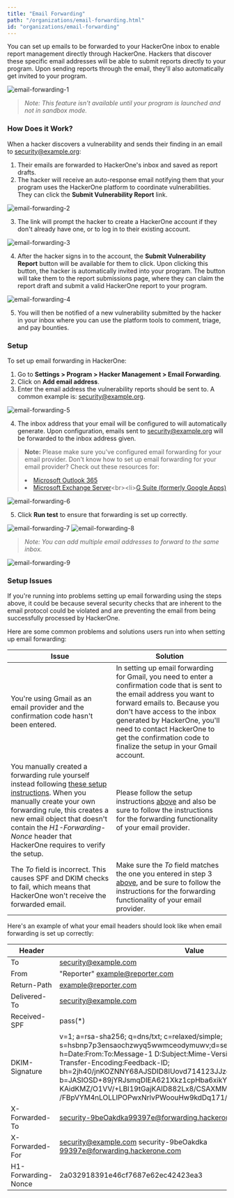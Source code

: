 ```yaml
---
title: "Email Forwarding"
path: "/organizations/email-forwarding.html"
id: "organizations/email-forwarding"
---
```


You can set up emails to be forwarded to your HackerOne inbox to enable report management directly through HackerOne. Hackers that discover these specific email addresses will be able to submit reports directly to your program. Upon sending reports through the email, they'll also automatically get invited to your program.

![email-forwarding-1](./images/email-forwarding-1.jpg)

><i>Note: This feature isn't available until your program is launched and not in sandbox mode.</i>

### How Does it Work?
When a hacker discovers a vulnerability and sends their finding in an email to security@example.org:
1. Their emails are forwarded to HackerOne's inbox and saved as report drafts.
2. The hacker will receive an auto-response email notifying them that your program uses the HackerOne platform to coordinate vulnerabilities. They can click the **Submit Vulnerability Report** link.

![email-forwarding-2](./images/email-forwarding-2.jpg)

3. The link will prompt the hacker to create a HackerOne account if they don't already have one, or to log in to their existing account.

![email-forwarding-3](./images/email-forwarding-3.png)

4. After the hacker signs in to the account, the **Submit Vulnerability Report** button will be available for them to click. Upon clicking this button, the hacker is automatically invited into your program. The button will take them to the report submissions page, where they can claim the report draft and submit a valid HackerOne report to your program.

![email-forwarding-4](./images/email-forwarding-4.png)

5. You will then be notified of a new vulnerability submitted by the hacker in your inbox where you can use the platform tools to comment, triage, and pay bounties.

### Setup

To set up email forwarding in HackerOne:
1. Go to **Settings > Program > Hacker Management > Email Forwarding**.
2. Click on **Add email address**.
3. Enter the email address the vulnerability reports should be sent to. A common example is: security@example.org.

![email-forwarding-5](./images/email-forwarding-5.png)

4. The inbox address that your email will be configured to will automatically generate. Upon configuration, emails sent to security@example.org will be forwarded to the inbox address given.

> **Note:** Please make sure you've configured email forwarding for your email provider. Don't know how to set up email forwarding for your email provider? Check out these resources for:<br><li>[Microsoft Outlook 365](https://support.office.com/en-US/article/Forward-email-to-another-email-account-1ED4EE1E-74F8-4F53-A174-86B748FF6A0E)<br><li>[Microsoft Exchange Server](https://technet.microsoft.com/en-us/library/dd351134(v=exchg.141).aspx)<br><li>[G Suite (formerly Google Apps)](https://support.google.com/a/answer/4524505)

![email-forwarding-6](./images/email-forwarding-6.png)

5. Click **Run test** to ensure that forwarding is set up correctly.

![email-forwarding-7](./images/email-forwarding-7.png)
![email-forwarding-8](./images/email-forwarding-8.png)

><i>Note: You can add multiple email addresses to forward to the same inbox.</i>

![email-forwarding-9](./images/email-forwarding-9.png)

### Setup Issues
If you're running into problems setting up email forwarding using the steps above, it could be because several security checks that are inherent to the email protocol could be violated and are preventing the email from being successfully processed by HackerOne.

Here are some common problems and solutions users run into when setting up email forwarding:

Issue | Solution
----- | --------
You're using Gmail as an email provider and the confirmation code hasn't been entered. | In setting up email forwarding for Gmail, you need to enter a confirmation code that is sent to the email address you want to forward emails to. Because you don't have access to the inbox generated by HackerOne, you'll need to contact HackerOne to get the confirmation code to finalize the setup in your Gmail account.
You manually created a forwarding rule yourself instead following [these setup instructions](email-forwarding.html#set-up). When you manually create your own forwarding rule, this creates a new email object that doesn't contain the *H1-Forwarding-Nonce* header that HackerOne requires to verify the setup. | Please follow the setup instructions [above](email-forwarding.html#set-up) and also be sure to follow the instructions for the forwarding functionality of your email provider.
The *To* field is incorrect. This causes SPF and DKIM checks to fail, which means that HackerOne won't receive the forwarded email. | Make sure the *To* field matches the one you entered in step 3 [above](email-forwarding.html#set-up), and be sure to follow the instructions for the forwarding functionality of your email provider.

Here's an example of what your email headers should look like when email forwarding is set up correctly:

Header | Value
------ | ------
To | security@example.com
From | "Reporter" <example@reporter.com>
Return-Path | example@reporter.com
Delivered-To | security@example.com
Received-SPF | pass(*)
DKIM-Signature | v=1; a=rsa-sha256; q=dns/txt; c=relaxed/simple; s=hsbnp7p3ensaochzwyq5wwmceodymuwv;d=server.com; t=12738181; h=Date:From:To:Message-1 D:Subject:Mime-Version:Content-Type:Content-Transfer-Encoding:Feedback-ID; bh=2jh40/jnKOZNNY68AJSDID8IUovd714123JJzgOVWqFX4Q=; b=JASIOSD+89jYRJsmqDIEA621Xkz1cpHba6xikYasjid8JJoc KAidKMZ/O1VV/+LBI19tGajKAID882Lx8/CSAXMMiKlamK+ac+rOfqQKDIA88INOL /FBpVYM4nLOLLIPOPwxNrlvPWoouHw9kdDq171/dUs YO7E=
X-Forwarded-To | security-9beOakdka99397e@forwarding.hackerone.com
X-Forwarded-For | security@example.com security-9beOakdka 99397e@forwarding.hackerone.com
H1-Forwarding-Nonce | 2a032918391e46cf7687e62ec42423ea3
